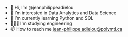 - 👋 Hi, I’m @jeanphilippeadielou
- 👀 I’m interested in Data Analytics and Data Science
- 🌱 I’m currently learning Python and SQL
- 👨🏾‍💻 I'm studying engineering
- 📫 How to reach me jean-philippe.adielou@polymtl.ca

<!---
jeanphilippeadielou/jeanphilippeadielou is a ✨ special ✨ repository because its `README.md` (this file) appears on your GitHub profile.
You can click the Preview link to take a look at your changes.
--->
